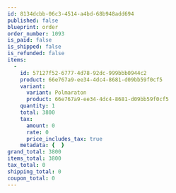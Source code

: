 ```yaml
---
id: 8134dcbb-06c3-4514-a4bd-68b948add694
published: false
blueprint: order
order_number: 1093
is_paid: false
is_shipped: false
is_refunded: false
items:
  -
    id: 57127f52-6777-4d78-92dc-999bbb0944c2
    product: 66e767a9-ee34-4dc4-8681-d09bb59f0cf5
    variant:
      variant: Polmaraton
      product: 66e767a9-ee34-4dc4-8681-d09bb59f0cf5
    quantity: 1
    total: 3800
    tax:
      amount: 0
      rate: 0
      price_includes_tax: true
    metadata: {  }
grand_total: 3800
items_total: 3800
tax_total: 0
shipping_total: 0
coupon_total: 0
---
```

